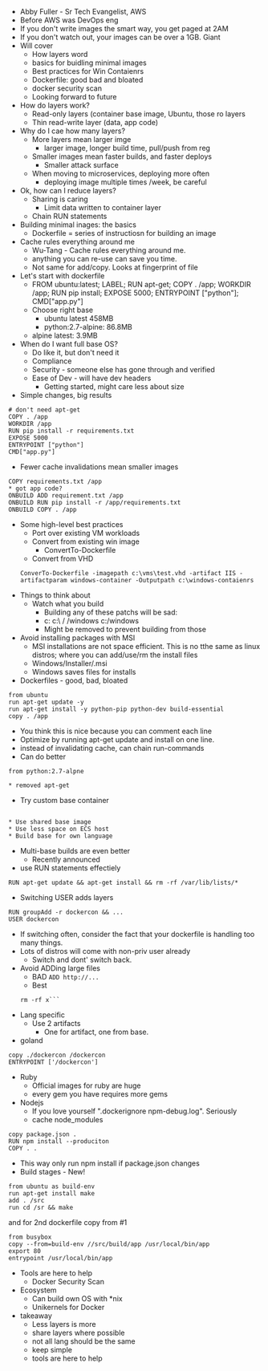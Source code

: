 * Abby Fuller - Sr Tech Evangelist, AWS
* Before AWS was DevOps eng
* If you don't write images the smart way, you get paged at 2AM
* If you don't watch out, your images can be over a 1GB.  Giant
* Will cover
  * How layers word
  * basics for buidling minimal images
  * Best practices for Win Contaienrs
  * Dockerfile: good bad and bloated
  * docker security scan
  * Looking forward to future
* How do layers work?
  * Read-only layers (container base image, Ubuntu, those ro layers
  * Thin read-write layer (data, app code)
* Why do I cae how many layers?
  * More layers mean larger imge
    * larger image, longer build time, pull/push from reg
  * Smaller images mean faster builds, and faster deploys
    * Smaller attack surface
  * When moving to microservices, deploying more often
    * deploying image multiple times /week, be careful
* Ok, how can I reduce layers?
  * Sharing is caring
    * Limit data written to container layer
  * Chain RUN statements
* Building minimal inages: the basics
  * Dockerfile = series of instructiosn for building an image
* Cache rules everything around me
  * Wu-Tang - Cache rules everything around me.
  * anything you can re-use can save you time.
  * Not same for add/copy.  Looks at fingerprint of file
* Let's start with dockerfile
  * FROM ubuntu:latest; LABEL; RUN apt-get; COPY . /app; WORKDIR /app; RUN pip install; EXPOSE 5000; ENTRYPOINT ["python"]; CMD["app.py"]
  * Choose right base
    * ubuntu latest 458MB
    * python:2.7-alpine: 86.8MB
  * alpine latest: 3.9MB
* When do I want full base OS?
  * Do like it, but don't need it
  * Compliance
  * Security - someone else has gone through and verified
  * Ease of Dev - will have dev headers
    * Getting started, might care less about size
* Simple changes, big results
```FROM python:2.7-alpine
# don't need apt-get
COPY . /app
WORKDIR /app
RUN pip install -r requirements.txt
EXPOSE 5000
ENTRYPOINT ["python"]
CMD["app.py"]
```
* Fewer cache invalidations mean smaller images
```
COPY requirements.txt /app
* got app code?
ONBUILD ADD requirement.txt /app
ONBUILD RUN pip install -r /app/requirements.txt
ONBUILD COPY . /app
```
* Some high-level best practices
  * Port over existing VM workloads
  * Convert from existing win image
    * ConvertTo-Dockerfile
  * Convert from VHD
  ```
  ConverTo-Dockerfile -imagepath c:\vms\test.vhd -artifact IIS -artifactparam windows-container -Outputpath c:\windows-contaienrs
  ```
* Things to think about
  * Watch what you build
    * Building any of these patchs will be sad:
    * c: c:\ / /windows c:/windows
    * Might be removed to prevent building from those
 * Avoid installing packages with MSI
   * MSI installations are not space efficient.  This is no tthe same as linux distros; where you can add/use/rm the install files
   * Windows/Installer/<packager>.msi
   * Windows saves files for installs
* Dockerfiles - good, bad, bloated
```
from ubuntu
run apt-get update -y
run apt-get install -y python-pip python-dev build-essential
copy . /app
```
  * You think this is nice because you can comment each line
  * Optimize by running apt-get update and install on one line.
  * instead of invalidating cache, can chain run-commands 
  * Can do better
```
from python:2.7-alpne
```
    * removed apt-get 
  * Try custom base container
  ```FROM xxx.us-east1.amazon.com/dockercon-base:latest
  ```
    * Use shared base image
    * Use less space on ECS host
    * Build base for own language
  * Multi-base builds are even better
    * Recently announced
* use RUN statements effectiely
```
RUN apt-get update && apt-get install && rm -rf /var/lib/lists/*
```
* Switching USER adds layers
```
RUN groupAdd -r dockercon && ...
USER dockercon
```
  * If switching often, consider the fact that your dockerfile is handling too many things.
* Lots of distros will come with non-priv user already
  * Switch and dont' switch back.
* Avoid ADDing large files
  * BAD
  ```ADD http://...```
  * Best
  ```RUN mkdir -p curl \ 
  rm -rf x```
* Lang specific
  * Use 2 artifacts
    * One for artifact, one from base.
* goland
```from scratch
copy ./dockercon /dockercon
ENTRYPOINT ['/dockercon']
```
* Ruby
  * Official images for ruby are huge
  * every gem you have requires more gems
* Nodejs
  * If you love yourself ".dockerignore npm-debug.log".  Seriously
  * cache node_modules
```
copy package.json .
RUN npm install --produciton
COPY . .
```
  * This way only run npm install if package.json changes
* Build stages - New!
```
from ubuntu as build-env
run apt-get install make
add . /src
run cd /sr && make
```
and for 2nd dockerfile copy from #1
```
from busybox
copy --from=build-env //src/build/app /usr/local/bin/app
export 80
entrypoint /usr/local/bin/app
```
* Tools are here to help
  * Docker Security Scan
* Ecosystem
  * Can build own OS with *nix
  * Unikernels for Docker
* takeaway
  * Less layers is more
  * share layers where possible
  * not all lang should be the same
  * keep simple
  * tools are here to help
